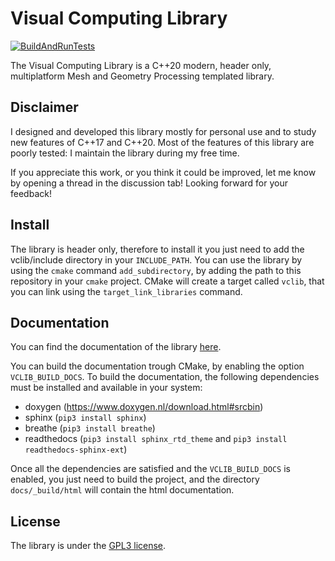 # Visual Computing Library

[![BuildAndRunTests](https://github.com/alemuntoni/vclib/actions/workflows/BuildAndRunTests.yml/badge.svg)](https://github.com/alemuntoni/vclib/actions/workflows/BuildAndRunTests.yml)

The Visual Computing Library is a C++20 modern, header only, multiplatform Mesh and Geometry Processing templated library.

## Disclaimer

I designed and developed this library mostly for personal use and to study new features of C++17 and C++20.
Most of the features of this library are poorly tested: I maintain the library during my free time.

If you appreciate this work, or you think it could be improved, let me know by opening a thread in the discussion tab!
Looking forward for your feedback!

## Install

The library is header only, therefore to install it you just need to add the vclib/include directory in your
`INCLUDE_PATH`.
You can use the library by using the `cmake` command `add_subdirectory`, by adding the path to this repository
in your `cmake` project. CMake will create a target called `vclib`, that you can link using the `target_link_libraries` command.

## Documentation

You can find the documentation of the library [here](https://alemuntoni.github.io/vclib/).

You can build the documentation trough CMake, by enabling the option `VCLIB_BUILD_DOCS`.
To build the documentation, the following dependencies must be installed and available in your system:

- doxygen (https://www.doxygen.nl/download.html#srcbin)
- sphinx (`pip3 install sphinx`)
- breathe (`pip3 install breathe`)
- readthedocs (`pip3 install sphinx_rtd_theme` and `pip3 install readthedocs-sphinx-ext`)

Once all the dependencies are satisfied and the `VCLIB_BUILD_DOCS` is enabled, you just need to build the
project, and the directory `docs/_build/html` will contain the html documentation.

## License

The library is under the [GPL3 license](LICENSE).

